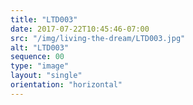 ```yaml
---
title: "LTD003"
date: 2017-07-22T10:45:46-07:00
src: "/img/living-the-dream/LTD003.jpg"
alt: "LTD003"
sequence: 00
type: "image"
layout: "single"
orientation: "horizontal"
---
```

